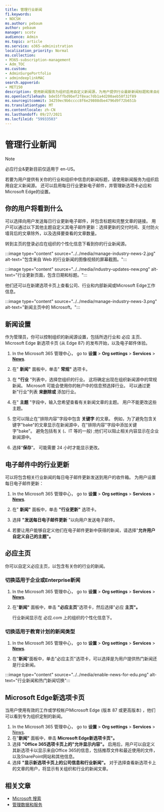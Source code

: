 ```yaml
---
title: 管理行业新闻
f1.keywords:
- NOCSH
ms.author: pebaum
author: pebaum
manager: scotv
audience: Admin
ms.topic: article
ms.service: o365-administration
localization_priority: Normal
ms.collection:
- M365-subscription-management
- Adm_TOC
ms.custom:
- AdminSurgePortfolio
- admindeeplinkMAC
search.appverid:
- MET150
description: 使用新闻服务为组织启用自定义新闻源，为用户提供行业最新新闻标题和来自组织的信息。
ms.openlocfilehash: bde55ffbd9bef2f8eac7db1a4d200aeb58f32f89
ms.sourcegitcommit: 34259ec9b6cccc8f6e29808dbe4796d9f72b651b
ms.translationtype: MT
ms.contentlocale: zh-CN
ms.lasthandoff: 09/27/2021
ms.locfileid: "59933503"
---
```

# <a name="manage-industry-news"></a>管理行业新闻

> [!NOTE] 
> 必应行业&更新目前仅适用于 en-US。

若要为用户提供有关你的行业和组织中信息的新闻标题，请使用新闻服务为组织启用自定义新闻源。 还可以启用每日行业更新电子邮件，并管理新选项卡必应和Microsoft Edge的设置。

## <a name="what-your-users-will-see"></a>你的用户将看到什么

可以选择向用户发送每日行业更新电子邮件，并包含标题和完整文章的链接。 用户可以通过以下其他主题自定义其电子邮件更新：选择更新的交付时间、支付防火墙背后的文章除外，以及选择要查看的文章数量。

转到主页的登录必应在组织的个性化信息下看到你的行业新闻源。

:::image type="content" source="../../media/manage-industry-news-2.jpg" alt-text="包含来自 Web 的行业新闻的图像视频的屏幕截图。":::

:::image type="content" source="../../media/industry-updates-new.png" alt-text="行业更新页面，包含日期和标题。":::

他们还可以在新建选项卡页上查看公司、行业和内部新闻或Microsoft Edge工作信息。

:::image type="content" source="../../media/manage-industry-news-3.png" alt-text="新闻主页中的 Microsoft。":::

## <a name="news-settings"></a>新闻设置

作为管理员，你可以控制组织的新闻源设置，包括所选行业和 必应 主页、Microsoft Edge 新选项卡页 (从 Edge 87) 的发布开始，以及电子邮件体验。 

1. In the Microsoft 365 管理中心， go to **设置**  >  **Org settings**  >  **Services**  >  [**News**](https://admin.microsoft.com/adminportal/home?#/Settings/Services/:/Settings/L1/BingNews).

1. 在" **新闻"** 面板中，单击" **常规"** 选项卡。

1. 在 **"行业** "列表中，选择您组织的行业。 这将确定出现在组织新闻源中的常规新闻。 Microsoft 可能会使用你的帐户中的信息预选择行业。 可以通过更新"行业"列表 **来删除或** 添加行业。

1. 在" **主题** "字段中，输入您希望查看有关新闻文章的主题。 用户不能更改这些主题。

1. 您可以阻止在"排除内容"字段中包含 **关键字** 的文章。 例如，为了避免包含关键字"bake"的文章显示在新闻源中，在"排除内容"字段中添加关键字"bake"。  避免包括有关 (、IT 等的一般) ;他们可以阻止相关内容显示在企业新闻源中。

1. 选择“**保存**”。 可能需要 24 小时才能显示更改。

## <a name="industry-updates-in-email"></a>电子邮件中的行业更新

可以将包含相关行业新闻的每日电子邮件更新发送到用户的收件箱。 为用户设置每日电子邮件更新：

1. In the Microsoft 365 管理中心， go to **设置**  >  **Org settings**  >  **Services**  >  [**News**](https://admin.microsoft.com/adminportal/home?#/Settings/Services/:/Settings/L1/BingNews). 

1. 在" **新闻"** 面板中，单击 **"行业更新"** 选项卡。 
1. 选择 **"发送每日电子邮件更新** "以向用户发送电子邮件。
1. 若要让用户能够自定义他们在电子邮件更新中获得的新闻，请选择"**允许用户自定义自己的主题"。**

## <a name="bing-homepage"></a>必应主页

你可以自定义必应主页，以包含有关你的行业的新闻。

### <a name="toggle-news-for-business-or-enterprise-plans"></a>切换适用于企业或Enterprise新闻

1. In the Microsoft 365 管理中心， go to **设置**  >  **Org settings**  >  **Services**  >  [**News**](https://admin.microsoft.com/adminportal/home?#/Settings/Services/:/Settings/L1/BingNews).

1. 在"**新闻"** 面板中，单击 **"必应主页**"选项卡，然后选择"必应 **主页"。**

    行业新闻显示在 必应.com 上的组织的个性化信息下。

### <a name="toggle-news-types-for-education-plans"></a>切换适用于教育计划的新闻类型

1. In the Microsoft 365 管理中心， go to **设置**  >  **Org settings**  >  **Services**  >  [**News**](https://admin.microsoft.com/adminportal/home?#/Settings/Services/:/Settings/L1/BingNews).

1. 在"**新闻**"面板中，单击"必应主页"选项卡，可以选择是为用户提供热门新闻还是行业新闻。 

:::image type="content" source="../../media/enable-news-for-edu.png" alt-text="行业新闻和热门新闻切换":::

## <a name="microsoft-edge-new-tab-page"></a>Microsoft Edge新选项卡页

当用户使用有效的工作或学校帐户Microsoft Edge (版本 87 或更高版本) ，他们可以看到专为组织定制的新闻。

1. In the Microsoft 365 管理中心， go to **设置**  >  **Org settings**  >  **Services**  >  [News](https://admin.microsoft.com/adminportal/home?#/Settings/Services/:/Settings/L1/BingNews).
2. 在"**新闻"** 面板中，单击 **Microsoft Edge新选项卡页"。**
3. 选择 **"Office 365选项卡页上的"允许显示内容"。** 启用后，用户可以自定义其新选项卡以显示来自Office 365的信息，包括推荐文件和最近使用的文件，以及SharePoint网站和其他信息。
4. 选择 **"显示新选项卡页上的公司信息和行业新闻"。** 对于选择查看新选项卡上的文章的用户，将显示有关组织和行业的新闻文章。

## <a name="related-articles"></a>相关文章

- 
  [Microsoft 搜索](/microsoftsearch/)
- [管理数据和服务](./index.yml)